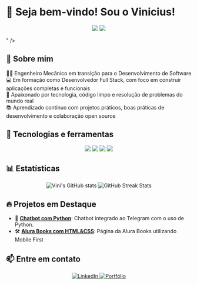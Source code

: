 # 👋 Seja bem-vindo! Sou o Vinicius!

<p align="center">
  <img src="<p align="center">
  <img src="https://capsule-render.vercel.app/api?type=waving&color=0:999999,100:000000ff&height=200&section=header&text=Vinicius%20Marques&fontSize=40&fontColor=ffffff" />
</p>
" />
</p>

## 👋 Sobre mim

👨‍🔧 Engenheiro Mecânico em transição para o Desenvolvimento de Software  
💻 Em formação como Desenvolvedor Full Stack, com foco em construir aplicações completas e funcionais  
🚀 Apaixonado por tecnologia, código limpo e resolução de problemas do mundo real  
📚 Aprendizado contínuo com projetos práticos, boas práticas de desenvolvimento e colaboração open source

## 🚀 Tecnologias e ferramentas
<p align="center">
  <img src="https://img.shields.io/badge/-JavaScript-black?style=for-the-badge&logo=javascript" />
  <img src="https://img.shields.io/badge/-Node.js-black?style=for-the-badge&logo=node.js" />
  <img src="https://img.shields.io/badge/-React-black?style=for-the-badge&logo=react" />
  <img src="https://img.shields.io/badge/-Python-black?style=for-the-badge&logo=python" />
</p>

## 📊 Estatísticas
<p align="center">
  <img src="https://github-readme-stats.vercel.app/api?username=vinimarques17&show_icons=true&theme=radical" alt="Vini's GitHub stats" />
  <img src="https://github-readme-streak-stats.herokuapp.com/?user=vinimarques17&theme=radical" alt="GitHub Streak Stats" />
</p>

## 🔥 Projetos em Destaque

- 🚀 [**Chatbot com Python**](https://github.com/vinimarques17/furia-telegram-bot): Chatbot integrado ao Telegram com o uso de Python.
- 🛠️ [**Alura Books com HTML&CSS**](https://github.com/vinimarques17/mobile-first): Página da Alura Books utilizando Mobile First

## 📫 Entre em contato

<p align="center">
  <a href="https://www.linkedin.com/in/vinicius-mantovani-marques/" target="_blank">
    <img src="https://img.shields.io/badge/-LinkedIn-0A66C2?style=for-the-badge&logo=linkedin&logoColor=white" alt="LinkedIn">
  </a>
  <a href="https://github.com/vinimarques17" target="_blank">
    <img src="https://img.shields.io/badge/-Portfólio-000000?style=for-the-badge&logo=firefox&logoColor=white" alt="Portfólio">
  </a>
</p>


<!--
**vinimarques17/vinimarques17** is a ✨ _special_ ✨ repository because its `README.md` (this file) appears on your GitHub profile.

Here are some ideas to get you started:

- 🔭 I’m currently working on ...
- 🌱 I’m currently learning ...
- 👯 I’m looking to collaborate on ...
- 🤔 I’m looking for help with ...
- 💬 Ask me about ...
- 📫 How to reach me: ...
- 😄 Pronouns: ...
- ⚡ Fun fact: ...
-->
